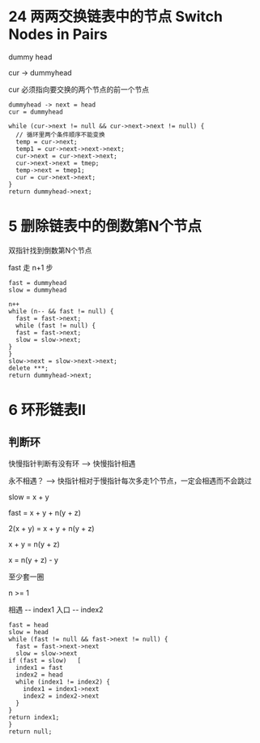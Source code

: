 # 24 两两交换链表中的节点 Switch Nodes in Pairs
dummy head

cur -> dummyhead

cur 必须指向要交换的两个节点的前一个节点

```
dummyhead -> next = head
cur = dummyhead

while (cur->next != null && cur->next->next != null) {
  // 循环里两个条件顺序不能变换
  temp = cur->next;
  temp1 = cur->next->next->next;
  cur->next = cur->next->next;
  cur->next->next = tmep;
  temp->next = tmep1;
  cur = cur->next->next;
}
return dummyhead->next;
```

# 5 删除链表中的倒数第N个节点

双指针找到倒数第N个节点

fast 走 n+1 步

```
fast = dummyhead
slow = dummyhead

n++
while (n-- && fast != null) {
  fast = fast->next;
  while (fast != null) {
  fast = fast->next;
  slow = slow->next;
}
}
slow->next = slow->next->next;
delete ***;
return dummyhead->next;
```

# 6 环形链表II
## 判断环
快慢指针判断有没有环 -->  快慢指针相遇

永不相遇？ --> 快指针相对于慢指针每次多走1个节点，一定会相遇而不会跳过

slow = x + y

fast = x + y + n(y + z)


2(x + y) = x + y + n(y + z)

x + y = n(y + z)

x = n(y + z) - y

至少套一圈

n >= 1

相遇 -- index1
入口 -- index2

```
fast = head
slow = head
while (fast != null && fast->next != null) {
  fast = fast->next->next
  slow = slow->next
if (fast = slow)   [
  index1 = fast
  index2 = head
  while (index1 != index2) {
    index1 = index1->next
    index2 = index2->next
  }
}
return index1;
}
return null;
```
